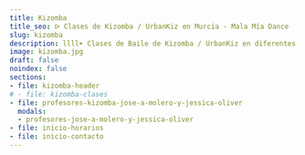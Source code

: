 ```yaml
---
title: Kizomba
title_seo: ᐅ Clases de Kizomba / UrbanKiz en Murcia - Mala Mía Dance
slug: kizomba
description: llll➤ Clases de Baile de Kizomba / UrbanKiz en diferentes horarios ✅. ¡Ven a probar una clase con nosotros!
image: kizomba.jpg
draft: false
noindex: false
sections:
- file: kizomba-header
# - file: kizomba-clases
- file: profesores-kizomba-jose-a-molero-y-jessica-oliver
  modals:
  - profesores-jose-a-molero-y-jessica-oliver
- file: inicio-horarios
- file: inicio-contacto
---
```

